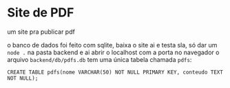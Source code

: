 # Site de PDF
um site pra publicar pdf

o banco de dados foi feito com sqlite, baixa o site ai e testa sla, só dar um `node .` na pasta backend e ai abrir o localhost com a porta no navegador
o arquivo `backend/db/pdfs.db` tem uma única tabela chamada `pdfs`:
```
CREATE TABLE pdfs(nome VARCHAR(50) NOT NULL PRIMARY KEY, conteudo TEXT NOT NULL);
```